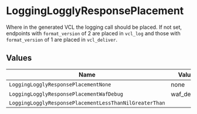 # LoggingLogglyResponsePlacement

Where in the generated VCL the logging call should be placed. If not set, endpoints with `format_version` of 2 are placed in `vcl_log` and those with `format_version` of 1 are placed in `vcl_deliver`.



## Values

| Name                                                   | Value                                                  |
| ------------------------------------------------------ | ------------------------------------------------------ |
| `LoggingLogglyResponsePlacementNone`                   | none                                                   |
| `LoggingLogglyResponsePlacementWafDebug`               | waf_debug                                              |
| `LoggingLogglyResponsePlacementLessThanNilGreaterThan` | <nil>                                                  |